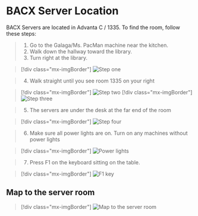 # BACX Server Location

BACX Servers are located in Advanta C / 1335. To find the room, follow these steps:

> 1. Go to the Galaga/Ms. PacMan machine near the kitchen.
> 2. Walk down the hallway toward the library.
> 3. Turn right at the library.

> [!div class="mx-imgBorder"] 
> ![Step one](media/step-1.png "Step one")

> 4. Walk straight until you see room 1335 on your right

> [!div class="mx-imgBorder"] 
> ![Step two](media/step-2.png "Step two")
> [!div class="mx-imgBorder"] 
> ![Step three](media/step-3.png "Step three")

> 5. The servers are under the desk at the far end of the room

> [!div class="mx-imgBorder"] 
> ![Step four](media/step-4.png "Step four")

> 6. Make sure all power lights are on. Turn on any machines without power lights

> [!div class="mx-imgBorder"] 
> ![Power lights](media/server-lights.gif "Power lights")

> 7. Press F1 on the keyboard sitting on the table.

> [!div class="mx-imgBorder"] 
> ![F1 key](media/f1-key.gif "F1 key")


## Map to the server room

> [!div class="mx-imgBorder"] 
> ![Map to the server room](media/c-map.gif "Map to the server room")
